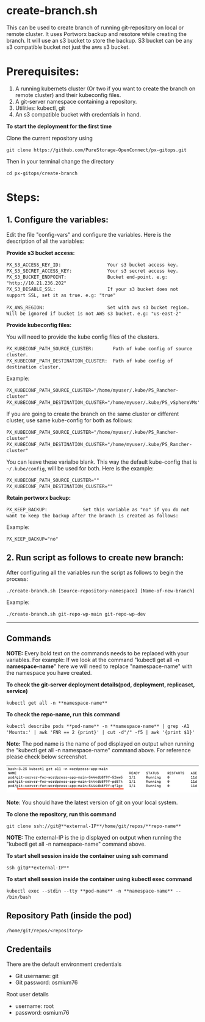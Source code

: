 # create-branch.sh

This can be used to create branch of running git-repository on local or remote cluster. It uses Portworx backup and resotore while creating the branch. It will use an s3 bucket to store the backup. S3 bucket can be any s3 compatible bucket not just the aws s3 bucket.

# Prerequisites:
  1. A running kubernets cluster (Or two if you want to create the branch on remote cluster) and their kubeconfig files.
  2. A git-server namespace containing a repository.
  3. Utilities: kubectl, git
  4. An s3 compatible bucket with credentials in hand.

**To start the deployment for the first time**

Clone the current repository using

    git clone https://github.com/PureStorage-OpenConnect/px-gitops.git

Then in your terminal change the directory

    cd px-gitops/create-branch

# Steps:

## 1. Configure the variables:

Edit the file "config-vars" and configure the variables. Here is the description of all the variables:

**Provide s3 bucket access:**

    PX_S3_ACCESS_KEY_ID:                 Your s3 bucket access key.
    PX_S3_SECRET_ACCESS_KEY:             Your s3 secret access key.
    PX_S3_BUCKET_ENDPOINT:               Bucket end-point. e.g: "http://10.21.236.202"
    PX_S3_DISABLE_SSL:                   If your s3 bucket does not support SSL, set it as true. e.g: "true"

    PX_AWS_REGION:                       Set with aws s3 bucket region. Will be ignored if bucket is not AWS s3 bucket. e.g: "us-east-2"

**Provide kubeconfig files:**

You will need to provide the kube config files of the clusters.

    PX_KUBECONF_PATH_SOURCE_CLUSTER:       Path of kube config of source cluster.
    PX_KUBECONF_PATH_DESTINATION_CLUSTER:  Path of kube config of destination cluster.

Example:

    PX_KUBECONF_PATH_SOURCE_CLUSTER="/home/myuser/.kube/PS_Rancher-cluster"
    PX_KUBECONF_PATH_DESTINATION_CLUSTER="/home/myuser/.kube/PS_vSphereVMs"

If you are going to create the branch on the same cluster or different cluster, use same kube-config for both as follows:

    PX_KUBECONF_PATH_SOURCE_CLUSTER="/home/myuser/.kube/PS_Rancher-cluster"
    PX_KUBECONF_PATH_DESTINATION_CLUSTER="/home/myuser/.kube/PS_Rancher-cluster"

You can leave these varialbe blank. This way the default kube-config that is `~/.kube/config`, will be used for both. Here is the example:

    PX_KUBECONF_PATH_SOURCE_CLUSTER=""
    PX_KUBECONF_PATH_DESTINATION_CLUSTER=""
  
**Retain portworx backup:**

    PX_KEEP_BACKUP:             Set this variable as "no" if you do not want to keep the backup after the branch is created as follows:
    
 Example:
  
    PX_KEEP_BACKUP="no"


## 2. Run script as follows to create new branch:

After configuring all the variables run the script as follows to begin the process:
  
    ./create-branch.sh [Source-repository-namespace] [Name-of-new-branch]

  Example:

    ./create-branch.sh git-repo-wp-main git-repo-wp-dev

---

## Commands

**NOTE:** Every bold text on the commands needs to be replaced with your variables. For example: If we look at the command "kubectl get all -n **namespace-name**" here we will need to replace "namespace-name" with the namespace you have created.

**To check the git-server deployment details(pod, deployment, replicaset, service)**


    kubectl get all -n **namespace-name**


**To check the repo-name, run this command**

    kubectl describe pods **pod-name** -n **namespace-name** | grep -A1 'Mounts:' | awk 'FNR == 2 {print}' | cut -d"/" -f5 | awk '{print $1}'

**Note:** The pod name is the name of pod displayed on output when running the "kubectl get all -n namespace-name" command above. For reference please check below screenshot.

![](./pod-details.png?raw=true "Title")

**Note**: You should have the latest version of git on your local system.

**To clone the repository, run this command**

    git clone ssh://git@**external-IP**/home/git/repos/**repo-name**

**NOTE:** The external-IP is the ip displayed on output when running the "kubectl get all -n namespace-name" command above.

**To start shell session inside the container using ssh command**


    ssh git@**external-IP**

**To start shell session inside the container using kubectl exec command**


    kubectl exec --stdin --tty **pod-name** -n **namespace-name** -- /bin/bash


## Repository Path (inside the pod)

```
/home/git/repos/<repository>
```

## Credentails

There are the default environment credentials

* Git username: git
* Git password: osmium76

Root user details

* username: root
* password: osmium76        
